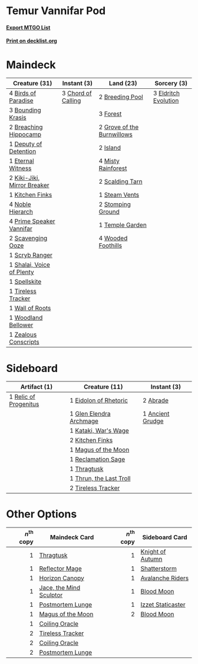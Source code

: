 # Temur Vannifar Pod

#### [Export MTGO List](../collection/Temur%20Vannifar%20Pod/Temur%20Vannifar%20Pod.txt)
#### [Print on decklist.org](http://decklist.org/?deckmain=4%09Birds%20of%20Paradise%0A3%09Bounding%20Krasis%0A2%09Breaching%20Hippocamp%0A2%09Breeding%20Pool%0A3%09Chord%20of%20Calling%0A1%09Deputy%20of%20Detention%0A3%09Eldritch%20Evolution%0A1%09Eternal%20Witness%0A3%09Forest%0A2%09Grove%20of%20the%20Burnwillows%0A2%09Island%0A2%09Kiki-Jiki,%20Mirror%20Breaker%0A1%09Kitchen%20Finks%0A4%09Misty%20Rainforest%0A4%09Noble%20Hierarch%0A4%09Prime%20Speaker%20Vannifar%0A2%09Scalding%20Tarn%0A2%09Scavenging%20Ooze%0A1%09Scryb%20Ranger%0A1%09Shalai,%20Voice%20of%20Plenty%0A1%09Spellskite%0A1%09Steam%20Vents%0A2%09Stomping%20Ground%0A1%09Temple%20Garden%0A1%09Tireless%20Tracker%0A1%09Wall%20of%20Roots%0A4%09Wooded%20Foothills%0A1%09Woodland%20Bellower%0A1%09Zealous%20Conscripts&deckside=2%09Abrade%0A1%09Ancient%20Grudge%0A1%09Eidolon%20of%20Rhetoric%0A1%09Glen%20Elendra%20Archmage%0A1%09Kataki,%20War's%20Wage%0A2%09Kitchen%20Finks%0A1%09Magus%20of%20the%20Moon%0A1%09Reclamation%20Sage%0A1%09Relic%20of%20Progenitus%0A1%09Thragtusk%0A1%09Thrun,%20the%20Last%20Troll%0A2%09Tireless%20Tracker)
# Maindeck

|                                            Creature (31)                                            |                                         Instant (3)                                         |                                              Land (23)                                              |                                          Sorcery (3)                                          |
|-----------------------------------------------------------------------------------------------------|---------------------------------------------------------------------------------------------|-----------------------------------------------------------------------------------------------------|-----------------------------------------------------------------------------------------------|
|4 [Birds of Paradise](http://gatherer.wizards.com/Pages/Card/Details.aspx?multiverseid=129906)       |3 [Chord of Calling](http://gatherer.wizards.com/Pages/Card/Details.aspx?multiverseid=383209)|2 [Breeding Pool](http://gatherer.wizards.com/Pages/Card/Details.aspx?multiverseid=97088)            |3 [Eldritch Evolution](http://gatherer.wizards.com/Pages/Card/Details.aspx?multiverseid=414456)|
|3 [Bounding Krasis](http://gatherer.wizards.com/Pages/Card/Details.aspx?multiverseid=398635)         |                                                                                             |3 [Forest](http://gatherer.wizards.com/Pages/Card/Details.aspx?multiverseid=439860)                  |                                                                                               |
|2 [Breaching Hippocamp](http://gatherer.wizards.com/Pages/Card/Details.aspx?multiverseid=373636)     |                                                                                             |2 [Grove of the Burnwillows](http://gatherer.wizards.com/Pages/Card/Details.aspx?multiverseid=130595)|                                                                                               |
|1 [Deputy of Detention](http://gatherer.wizards.com/Pages/Card/Details.aspx?multiverseid=457309)     |                                                                                             |2 [Island](http://gatherer.wizards.com/Pages/Card/Details.aspx?multiverseid=439857)                  |                                                                                               |
|1 [Eternal Witness](http://gatherer.wizards.com/Pages/Card/Details.aspx?multiverseid=51628)          |                                                                                             |4 [Misty Rainforest](http://gatherer.wizards.com/Pages/Card/Details.aspx?multiverseid=405102)        |                                                                                               |
|2 [Kiki-Jiki, Mirror Breaker](http://gatherer.wizards.com/Pages/Card/Details.aspx?multiverseid=50321)|                                                                                             |2 [Scalding Tarn](http://gatherer.wizards.com/Pages/Card/Details.aspx?multiverseid=405107)           |                                                                                               |
|1 [Kitchen Finks](http://gatherer.wizards.com/Pages/Card/Details.aspx?multiverseid=370458)           |                                                                                             |1 [Steam Vents](http://gatherer.wizards.com/Pages/Card/Details.aspx?multiverseid=405109)             |                                                                                               |
|4 [Noble Hierarch](http://gatherer.wizards.com/Pages/Card/Details.aspx?multiverseid=179434)          |                                                                                             |2 [Stomping Ground](http://gatherer.wizards.com/Pages/Card/Details.aspx?multiverseid=405110)         |                                                                                               |
|4 [Prime Speaker Vannifar](http://gatherer.wizards.com/Pages/Card/Details.aspx?multiverseid=457339)  |                                                                                             |1 [Temple Garden](http://gatherer.wizards.com/Pages/Card/Details.aspx?multiverseid=405112)           |                                                                                               |
|2 [Scavenging Ooze](http://gatherer.wizards.com/Pages/Card/Details.aspx?multiverseid=420783)         |                                                                                             |4 [Wooded Foothills](http://gatherer.wizards.com/Pages/Card/Details.aspx?multiverseid=405116)        |                                                                                               |
|1 [Scryb Ranger](http://gatherer.wizards.com/Pages/Card/Details.aspx?multiverseid=118924)            |                                                                                             |                                                                                                     |                                                                                               |
|1 [Shalai, Voice of Plenty](http://gatherer.wizards.com/Pages/Card/Details.aspx?multiverseid=442923) |                                                                                             |                                                                                                     |                                                                                               |
|1 [Spellskite](http://gatherer.wizards.com/Pages/Card/Details.aspx?multiverseid=397743)              |                                                                                             |                                                                                                     |                                                                                               |
|1 [Tireless Tracker](http://gatherer.wizards.com/Pages/Card/Details.aspx?multiverseid=409997)        |                                                                                             |                                                                                                     |                                                                                               |
|1 [Wall of Roots](http://gatherer.wizards.com/Pages/Card/Details.aspx?multiverseid=220566)           |                                                                                             |                                                                                                     |                                                                                               |
|1 [Woodland Bellower](http://gatherer.wizards.com/Pages/Card/Details.aspx?multiverseid=398511)       |                                                                                             |                                                                                                     |                                                                                               |
|1 [Zealous Conscripts](http://gatherer.wizards.com/Pages/Card/Details.aspx?multiverseid=240082)      |                                                                                             |                                                                                                     |                                                                                               |


# Sideboard

|                                          Artifact (1)                                          |                                          Creature (11)                                           |                                        Instant (3)                                        |
|------------------------------------------------------------------------------------------------|--------------------------------------------------------------------------------------------------|-------------------------------------------------------------------------------------------|
|1 [Relic of Progenitus](http://gatherer.wizards.com/Pages/Card/Details.aspx?multiverseid=174824)|1 [Eidolon of Rhetoric](http://gatherer.wizards.com/Pages/Card/Details.aspx?multiverseid=380409)  |2 [Abrade](http://gatherer.wizards.com/Pages/Card/Details.aspx?multiverseid=430772)        |
|                                                                                                |1 [Glen Elendra Archmage](http://gatherer.wizards.com/Pages/Card/Details.aspx?multiverseid=157977)|1 [Ancient Grudge](http://gatherer.wizards.com/Pages/Card/Details.aspx?multiverseid=235600)|
|                                                                                                |1 [Kataki, War's Wage](http://gatherer.wizards.com/Pages/Card/Details.aspx?multiverseid=382190)   |                                                                                           |
|                                                                                                |2 [Kitchen Finks](http://gatherer.wizards.com/Pages/Card/Details.aspx?multiverseid=370458)        |                                                                                           |
|                                                                                                |1 [Magus of the Moon](http://gatherer.wizards.com/Pages/Card/Details.aspx?multiverseid=136152)    |                                                                                           |
|                                                                                                |1 [Reclamation Sage](http://gatherer.wizards.com/Pages/Card/Details.aspx?multiverseid=389651)     |                                                                                           |
|                                                                                                |1 [Thragtusk](http://gatherer.wizards.com/Pages/Card/Details.aspx?multiverseid=430614)            |                                                                                           |
|                                                                                                |1 [Thrun, the Last Troll](http://gatherer.wizards.com/Pages/Card/Details.aspx?multiverseid=214050)|                                                                                           |
|                                                                                                |2 [Tireless Tracker](http://gatherer.wizards.com/Pages/Card/Details.aspx?multiverseid=409997)     |                                                                                           |


# Other Options

|*n*<sup>th</sup> copy|                                          Maindeck Card                                           |*n*<sup>th</sup> copy|                                       Sideboard Card                                       |
|--------------------:|--------------------------------------------------------------------------------------------------|--------------------:|--------------------------------------------------------------------------------------------|
|                    1|[Thragtusk](http://gatherer.wizards.com/Pages/Card/Details.aspx?multiverseid=430614)              |                    1|[Knight of Autumn](http://gatherer.wizards.com/Pages/Card/Details.aspx?multiverseid=452933) |
|                    1|[Reflector Mage](http://gatherer.wizards.com/Pages/Card/Details.aspx?multiverseid=407667)         |                    1|[Shatterstorm](http://gatherer.wizards.com/Pages/Card/Details.aspx?multiverseid=130370)     |
|                    1|[Horizon Canopy](http://gatherer.wizards.com/Pages/Card/Details.aspx?multiverseid=409571)         |                    1|[Avalanche Riders](http://gatherer.wizards.com/Pages/Card/Details.aspx?multiverseid=108835) |
|                    1|[Jace, the Mind Sculptor](http://gatherer.wizards.com/Pages/Card/Details.aspx?multiverseid=442051)|                    1|[Blood Moon](http://gatherer.wizards.com/Pages/Card/Details.aspx?multiverseid=45386)        |
|                    1|[Postmortem Lunge](http://gatherer.wizards.com/Pages/Card/Details.aspx?multiverseid=233054)       |                    1|[Izzet Staticaster](http://gatherer.wizards.com/Pages/Card/Details.aspx?multiverseid=253638)|
|                    1|[Magus of the Moon](http://gatherer.wizards.com/Pages/Card/Details.aspx?multiverseid=136152)      |                    2|[Blood Moon](http://gatherer.wizards.com/Pages/Card/Details.aspx?multiverseid=45386)        |
|                    1|[Coiling Oracle](http://gatherer.wizards.com/Pages/Card/Details.aspx?multiverseid=405176)         |                     |                                                                                            |
|                    2|[Tireless Tracker](http://gatherer.wizards.com/Pages/Card/Details.aspx?multiverseid=409997)       |                     |                                                                                            |
|                    2|[Coiling Oracle](http://gatherer.wizards.com/Pages/Card/Details.aspx?multiverseid=405176)         |                     |                                                                                            |
|                    2|[Postmortem Lunge](http://gatherer.wizards.com/Pages/Card/Details.aspx?multiverseid=233054)       |                     |                                                                                            |

